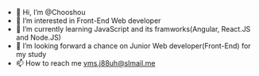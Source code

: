 - 👋 Hi, I’m @Chooshou
- 👀 I’m interested in Front-End Web developer
- 🌱 I’m currently learning JavaScript and its framworks(Angular, React.JS and Node.JS)
- 💞️ I’m looking forward a chance on Junior Web developer(Front-End) for my study
- 📫 How to reach me vms.j88uh@slmail.me

<!---
c4hun/c4hun is a ✨ special ✨ repository because its `README.md` (this file) appears on your GitHub profile.
You can click the Preview link to take a look at your changes.
--->
